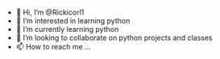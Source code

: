 - 👋 Hi, I’m @Rickicorl1
- 👀 I’m interested in learning python
- 🌱 I’m currently learning python
- 💞️ I’m looking to collaborate on python projects and classes
- 📫 How to reach me ...

<!---
Rickicorl1/Rickicorl1 is a ✨ special ✨ repository because its `README.md` (this file) appears on your GitHub profile.
You can click the Preview link to take a look at your changes.
--->
